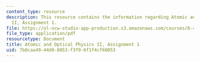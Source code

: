 ```yaml
---
content_type: resource
description: This resource contains the information regarding Atomic and Optical Physics
  II, Assignment 1.
file: https://ol-ocw-studio-app-production.s3.amazonaws.com/courses/8-421-atomic-and-optical-physics-i-spring-2014/7b8caa4944d08053f3f96f1f4cf60053_MIT8_421S14_homeWork1.pdf
file_type: application/pdf
resourcetype: Document
title: Atomic and Optical Physics II, Assignment 1
uid: 7b8caa49-44d0-8053-f3f9-6f1f4cf60053
---
```


